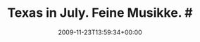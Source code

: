 ---
retweeted: false
source: <a href="http://twitter.com" rel="nofollow">Twitter Web Client</a>
entities:
  hashtags:
  - text: spotify
    indices:
    - '30'
    - '38'
  symbols: []
  user_mentions: []
  urls: []
display_text_range:
- '0'
- '48'
favorite_count: '0'
id_str: '5976837747'
truncated: false
retweet_count: '0'
id: '5976837747'
created_at: Mon Nov 23 13:59:34 +0000 2009
favorited: false
full_text: 'Texas in July. Feine Musikke. #spotify sei Dank.'
lang: de
tags:
- spotify
- pesos:twitter
date: '2009-11-23T13:59:34+00:00'
src: https://twitter.com/bascht/status/5976837747
original_url: https://twitter.com/bascht/status/5976837747
type: twitter_tweet
text: 'Texas in July. Feine Musikke. #spotify sei Dank.'
title: 'Texas in July. Feine Musikke. #'

---